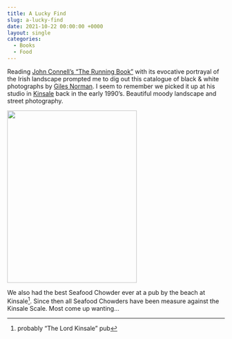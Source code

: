 ```yaml
---
title: A Lucky Find
slug: a-lucky-find
date: 2021-10-22 00:00:00 +0000
layout: single
categories:
  - Books
  - Food
---
```


Reading <a href="https://www.goodreads.com/book/show/55625454-the-running-book">John Connell’s “The Running Book”</a> with its evocative portrayal of the Irish landscape prompted me to dig out this catalogue of black & white photographs by [Giles Norman](https://gilesnorman.com). I seem to remember we picked it up at his studio in [Kinsale](https://maps.app.goo.gl/9BQoUPNanuLVK6Wh7?g_st=ic) back in the early 1990’s. Beautiful moody landscape and street photography.

<img src="/assets/images/16880875769960.jpg" width="300" height="400" alt="" />


We also had the best Seafood Chowder ever at a pub by the beach at Kinsale[^fn1]. Since then all Seafood Chowders have been measure against the Kinsale Scale. Most come up wanting…

[^fn1]: probably “The Lord Kinsale” pub